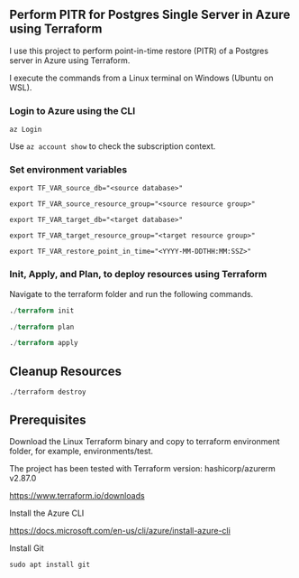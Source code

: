 
## Perform PITR for Postgres Single Server in Azure using Terraform

I use this project to perform point-in-time restore (PITR) of a Postgres server in Azure using Terraform. 

I execute the commands from a Linux terminal on Windows (Ubuntu on WSL).
 
### Login to Azure using the CLI

```
az Login
```

Use `az account show` to check the subscription context.

### Set environment variables

```variables
export TF_VAR_source_db="<source database>"

export TF_VAR_source_resource_group="<source resource group>"

export TF_VAR_target_db="<target database>"

export TF_VAR_target_resource_group="<target resource group>"

export TF_VAR_restore_point_in_time="<YYYY-MM-DDTHH:MM:SSZ>"
```


### Init, Apply, and Plan, to deploy resources using Terraform


Navigate to the terraform folder and run the following commands.

```terraform
./terraform init

./terraform plan

./terraform apply
```

## Cleanup Resources

```
./terraform destroy
```

## Prerequisites

Download the Linux Terraform binary and copy to terraform environment folder, for example, environments/test.

The project has been tested with Terraform version: hashicorp/azurerm v2.87.0 

https://www.terraform.io/downloads

Install the Azure CLI

https://docs.microsoft.com/en-us/cli/azure/install-azure-cli

Install Git

```
sudo apt install git
```